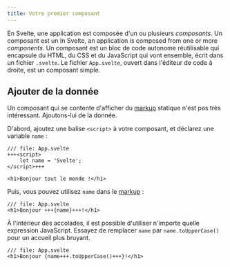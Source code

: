 ```yaml
---
title: Votre premier composant
---
```


En Svelte, une application est composée d'un ou plusieurs _composants_. Un composant est un 
In Svelte, an application is composed from one or more _components_. Un composant est un bloc de code autonome réutilisable qui encapsule du HTML, du CSS et du JavaScript qui vont ensemble, écrit dans un fichier `.svelte`. Le fichier `App.svelte`, ouvert dans l'éditeur de code à droite, est un composant simple.

## Ajouter de la donnée

Un composant qui se contente d'afficher du <span class="vo">[markup](SITE_SVELTE/docs/web#markup)</span> statique n'est pas très intéressant. Ajoutons-lui de la donnée.

D'abord, ajoutez une balise `<script>` à votre composant, et déclarez une variable `name` :

```svelte
/// file: App.svelte
+++<script>
	let name = 'Svelte';
</script>+++

<h1>Bonjour tout le monde !</h1>
```

Puis, vous pouvez utilisez `name` dans le <span class="vo">[markup](SITE_SVELTE/docs/web#markup)</span> :

```svelte
/// file: App.svelte
<h1>Bonjour +++{name}+++!</h1>
```

À l'intérieur des accolades, il est possible d'utiliser n'importe quelle expression JavaScript. Essayez de remplacer `name` par `name.toUpperCase()` pour un accueil plus bruyant.

```svelte
/// file: App.svelte
<h1>Bonjour {name+++.toUpperCase()+++}!</h1>
```
